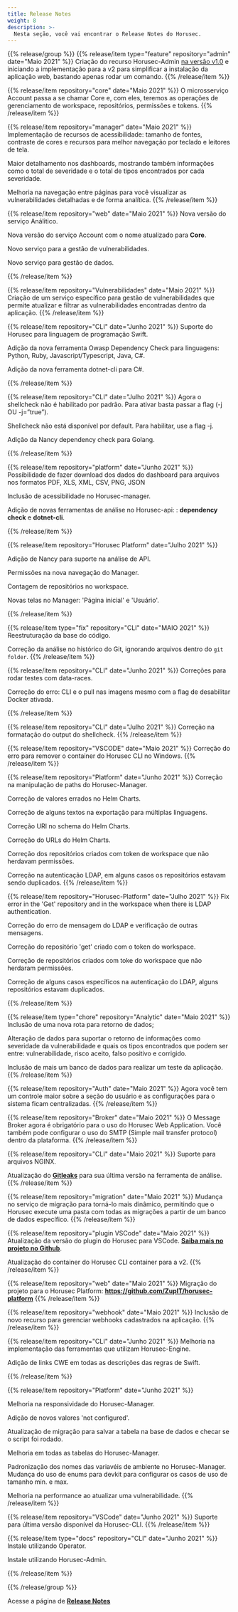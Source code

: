 ```yaml
---
title: Release Notes
weight: 8
description: >-
  Nesta seção, você vai encontrar o Release Notes do Horusec.
---
```

{{% release/group %}}
{{% release/item type="feature" repository="admin" date="Maio 2021" %}}
Criação do recurso Horusec-Admin <a href="/docs-v1/pt-br/web/installation/install-with-admin/">na versão v1.0</a> e iniciando a implementação para a v2 para simplificar a instalação da aplicação web, bastando apenas rodar um comando.
{{% /release/item %}}
 
{{% release/item repository="core" date="Maio 2021" %}}
O microsserviço Account passa a se chamar Core e, com eles, teremos as operações de gerenciamento de workspace, repositórios, permissões e tokens.
{{% /release/item %}} 

{{% release/item repository="manager" date="Maio 2021" %}}
Implementação de recursos de acessibilidade: tamanho de fontes, contraste de cores e recursos para melhor navegação por teclado e leitores de tela. 

Maior detalhamento nos dashboards, mostrando também informações como o total de severidade e o total de tipos encontrados por cada severidade.
  
Melhoria na navegação entre páginas para você visualizar as vulnerabilidades detalhadas e de forma analítica. 
{{% /release/item %}}

{{% release/item repository="web" date="Maio 2021" %}}
Nova versão do serviço Análitico.

Nova versão do serviço Account com o nome atualizado para **Core**.

Novo serviço para a gestão de vulnerabilidades.

Novo serviço para gestão de dados.

{{% /release/item %}}

{{% release/item repository="Vulnerabilidades" date="Maio 2021" %}}
 Criação de um serviço específico para gestão de vulnerabilidades que permite atualizar e filtrar as vulnerabilidades encontradas dentro da aplicação. 
{{% /release/item %}}

{{% release/item repository="CLI" date="Junho 2021" %}}
Suporte do Horusec para linguagem de programação Swift.

Adição da nova ferramenta Owasp Dependency Check para linguagens: Python, Ruby, Javascript/Typescript, Java, C#.

Adição da nova ferramenta dotnet-cli para C\#. 

{{% /release/item %}}

{{% release/item repository="CLI" date="Julho 2021" %}}
Agora o shellcheck não é habilitado por padrão. Para ativar basta passar a flag (-j OU -j=”true”).

Shellcheck não está disponível por default. Para habilitar, use a flag -j.

Adição da Nancy dependency check para Golang.

{{% /release/item %}}


{{% release/item repository="platform" date="Junho 2021" %}}
Possibilidade de fazer download dos dados do dashboard para arquivos nos formatos PDF, XLS, XML, CSV, PNG, JSON

Inclusão de acessibilidade no Horusec-manager.

Adição de novas ferramentas de análise no Horusec-api: : **dependency check** e **dotnet-cli**.

{{% /release/item %}}

{{% release/item repository="Horusec Platform" date="Julho 2021" %}}

Adição de Nancy para suporte na análise de API. 

Permissões na nova navegação do Manager. 

Contagem de repositórios no workspace. 

Novas telas no Manager: 'Página inicial' e 'Usuário'. 

{{% /release/item %}}

{{% release/item type="fix" repository="CLI" date="MAIO 2021" %}}
Reestruturação da base do código.

Correção da análise no histórico do Git, ignorando arquivos dentro do `git folder`.
{{% /release/item  %}}

{{% release/item repository="CLI" date="Junho 2021" %}}
Correções para rodar testes com data-races.

Correção do erro: CLI e o pull nas imagens mesmo com a flag de desabilitar Docker ativada.
 
{{% /release/item  %}}

{{% release/item repository="CLI" date="Julho 2021" %}}
Correção na formatação do output do shellcheck.
{{% /release/item  %}}

{{% release/item repository="VSCODE" date="Maio 2021" %}}
 Correção do erro para remover o container do Horusec CLI no Windows.
{{% /release/item  %}}

{{% release/item repository="Platform" date="Junho 2021" %}}
Correção na manipulação de paths do Horusec-Manager.

Correção de valores errados no Helm Charts.

Correção de alguns textos na exportação para múltiplas linguagens.

Correção URI no schema do Helm Charts.

Correção do URLs do Helm Charts.

Correção dos repositórios criados com token de workspace que não herdavam permissões.

Correção na autenticação LDAP, em alguns casos os repositórios estavam sendo duplicados. 
{{% /release/item  %}}

{{% release/item repository="Horusec-Platform" date="Julho 2021" %}}
Fix error in the 'Get' repository and in the workspace when there is LDAP authentication.

Correção do erro de mensagem do LDAP e verificação de outras mensagens. 

Correção do repositório 'get' criado com o token do workspace. 

Correção de repositórios criados com toke do workspace que não herdaram permissões. 

Correção de alguns casos específicos na autenticação do LDAP, alguns repositórios estavam duplicados. 

{{% /release/item  %}}

{{% release/item type="chore" repository="Analytic" date="Maio 2021" %}}
Inclusão de uma nova rota para retorno de dados;
  
Alteração de dados para suportar o retorno de informações como severidade da vulnerabilidade e quais os tipos encontrados que podem ser entre: vulnerabilidade, risco aceito, falso positivo e corrigido.
  
Inclusão de mais um banco de dados para realizar um teste da aplicação.
{{% /release/item  %}}

{{% release/item repository="Auth" date="Maio 2021" %}}
Agora você tem um controle maior sobre a seção do usuário e as configurações para o sistema ficam centralizadas.
{{% /release/item  %}}

{{% release/item repository="Broker" date="Maio 2021" %}}
O Message Broker agora é obrigatório para o uso do Horusec Web Application. Você também pode configurar o uso do SMTP (Simple mail transfer protocol) dentro da plataforma.
{{% /release/item  %}}

{{% release/item repository="CLI" date="Maio 2021" %}}
Suporte para arquivos NGINX.

Atualização do [**Gitleaks**](https://github.com/zricethezav/gitleaks) para sua última versão na ferramenta de análise.
{{% /release/item  %}}

{{% release/item repository="migration" date="Maio 2021" %}}
Mudança no serviço de migração para torná-lo mais dinâmico, permitindo que o Horusec execute uma pasta com todas as migrações a partir de um banco de dados específico.
{{% /release/item  %}}

{{% release/item repository="plugin VSCode" date="Maio 2021" %}}
Atualização da versão do plugin do Horusec para VSCode. [**Saiba mais no projeto no Github**](https://github.com/ZupIT/horusec-vscode-plugin).

Atualização do container do Horusec CLI container para a v2.
{{% /release/item  %}}

{{% release/item repository="web" date="Maio 2021" %}}
Migração do projeto para o Horusec Platform: **https://github.com/ZupIT/horusec-platform** 
{{% /release/item  %}}

{{% release/item repository="webhook" date="Maio 2021" %}}
Inclusão de novo recurso para gerenciar webhooks cadastrados na aplicação.
{{% /release/item  %}}

{{% release/item repository="CLI" date="Junho 2021" %}}
Melhoria na implementação das ferramentas que utilizam Horusec-Engine.

Adição de links CWE em todas as descrições das regras de Swift. 

{{% /release/item  %}}

{{% release/item repository="Platform" date="Junho 2021" %}}

Melhoria na responsividade do Horusec-Manager.

Adição de novos valores 'not configured'.

Atualização de migração para salvar a tabela na base de dados e checar se o script foi rodado.

Melhoria em todas as tabelas do Horusec-Manager.

Padronização dos nomes das variavéis de ambiente no Horusec-Manager.
Mudança do uso de enums para devkit para configurar os casos de uso de tamanho min. e max. 

Melhoria na performance ao atualizar uma vulnerabilidade.
{{% /release/item  %}}

{{% release/item repository="VSCode" date="Junho 2021" %}}
Suporte para última versão disponível da Horusec-CLI.
{{% /release/item  %}}

  {{% release/item type="docs" repository="CLI" date="Junho 2021" %}}
  Instale utilizando Operator.

  Instale utilizando Horusec-Admin.

  {{% /release/item  %}}
 
{{% /release/group %}}

Acesse a página de [**Release Notes**](https://github.com/ZupIT/horusec/releases)
